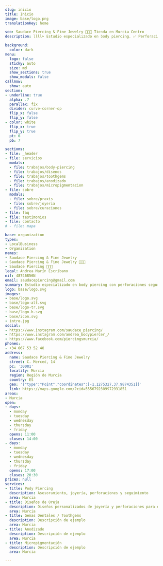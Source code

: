 ```yaml
---
slug: inicio
title: Inicio
image: base/logo.png
translationKey: home

seo: Saudace Piercing & Fine Jewelry 🧷👂🏻 Tienda en Murcia Centro
description: llll➤ Estudio especializado en body piercing. ✅ Perforaciones Seguras, Joyería Biocompatible, Diseños Personalizados, Seguimiento, Toothgems, Anodizado...

background:
  color: dark
menu:
  logo: false
  sticky: auto
  size: md
  show_sections: true
  show_modals: false
callnow:
  show: auto
section:
- underline: true
  alpha: .7
  parallax: fix
  divider: curve-corner-op
  flip_x: false
  flip_y: false
- color: white
  flip_x: true
  flip_y: true
  pt: 6
  pb: 7

sections:
- file: _header
- file: servicios
  modals:
  - file: trabajos/body-piercing
  - file: trabajos/disenos
  - file: trabajos/toothgems
  - file: trabajos/anodizado
  - file: trabajos/micropigmentacion
- file: sobre
  modals:
  - file: sobre/praxis
  - file: sobre/joyeria
  - file: sobre/curaciones
- file: faq
- file: testimonios
- file: contacto
# - file: mapa

base: organization
types:
- LocalBusiness
- Organization
names:
- Saudace Piercing & Fine Jewelry
- Saudace Piercing & Fine Jewelry 🧷👂🏻
- Saudace Piercing 🧷👂🏻
legal: Andrea Marín Escribano
nif: 48746856N
email: saudacepiercing@gmail.com
summary: Estudio especializado en body piercing con perforaciones seguras y joyería biocompatible en Murcia centro. Ofrecemos diseños personalizados y seguimiento post-perforación. También realizamos toothgems, anodizado de joyería y micropigmentación.
logo: base/logo.svg
images:
- base/logo.svg
- base/logo-alt.svg
- base/logo-tr.svg
- base/logo-h.svg
- base/icon.svg
- intro.jpg
social:
- https://www.instagram.com/saudace_piercing/
- https://www.instagram.com/andrea_bodypiercer_/
- https://www.facebook.com/piercingsmurcia/
phones:
- +34 667 53 52 48
address:
  name: Saudace Piercing & Fine Jewelry
  street: C. Merced, 14
  pc: '30001'
  locality: Murcia
  region: Región de Murcia
  country: ES
  geo: '{"type":"Point","coordinates":[-1.1275327,37.9874351]}'
  link: https://maps.google.com/?cid=5556792309972931851
areas:
- Murcia
open:
- days:
  - monday
  - tuesday
  - wednesday
  - thursday
  - friday
  opens: 11:00
  closes: 14:00
- days:
  - monday
  - tuesday
  - wednesday
  - thursday
  - friday
  opens: 17:00
  closes: 20:30
prices: null
services:
- title: Pody Piercing
  description: Asesoramiento, joyería, perforaciones y seguimiento
  area: Murcia
- title: Diseños de Oreja
  description: Diseños personalizados de joyería y perforaciones para oreja
  area: Murcia
- title: Gemas Dentales / Toothgems
  description: Descripción de ejemplo
  area: Murcia
- title: Anodizado
  description: Descripción de ejemplo
  area: Murcia
- title: Micropigmentación
  description: Descripción de ejemplo
  area: Murcia

---
```

